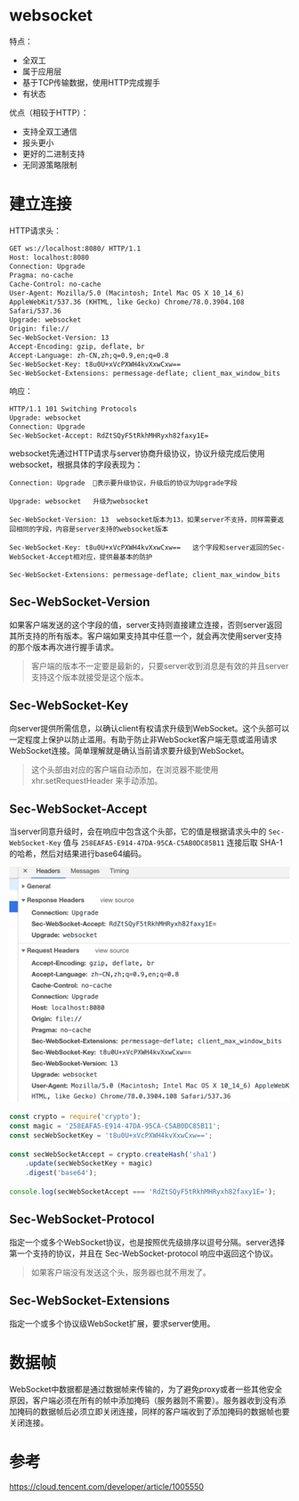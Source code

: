 # websocket
特点：
+ 全双工
+ 属于应用层
+ 基于TCP传输数据，使用HTTP完成握手
+ 有状态

优点（相较于HTTP）：
+ 支持全双工通信
+ 报头更小
+ 更好的二进制支持
+ 无同源策略限制

# 建立连接
HTTP请求头：
```http
GET ws://localhost:8080/ HTTP/1.1
Host: localhost:8080
Connection: Upgrade
Pragma: no-cache
Cache-Control: no-cache
User-Agent: Mozilla/5.0 (Macintosh; Intel Mac OS X 10_14_6) AppleWebKit/537.36 (KHTML, like Gecko) Chrome/78.0.3904.108 Safari/537.36
Upgrade: websocket
Origin: file://
Sec-WebSocket-Version: 13
Accept-Encoding: gzip, deflate, br
Accept-Language: zh-CN,zh;q=0.9,en;q=0.8
Sec-WebSocket-Key: t8u0U+xVcPXWH4kvXxwCxw==
Sec-WebSocket-Extensions: permessage-deflate; client_max_window_bits
```
响应：
```http
HTTP/1.1 101 Switching Protocols
Upgrade: websocket
Connection: Upgrade
Sec-WebSocket-Accept: RdZtSQyF5tRkhMHRyxh82faxy1E=
```
websocket先通过HTTP请求与server协商升级协议，协议升级完成后使用websocket，根据具体的字段表现为：
```http
Connection: Upgrade  表示要升级协议，升级后的协议为Upgrade字段

Upgrade: websocket   升级为websocket

Sec-WebSocket-Version: 13  websocket版本为13，如果server不支持，同样需要返回相同的字段，内容是server支持的websocket版本

Sec-WebSocket-Key: t8u0U+xVcPXWH4kvXxwCxw==   这个字段和server返回的Sec-WebSocket-Accept相对应，提供最基本的防护

Sec-WebSocket-Extensions: permessage-deflate; client_max_window_bits
```

## Sec-WebSocket-Version
如果客户端发送的这个字段的值，server支持则直接建立连接，否则server返回其所支持的所有版本。客户端如果支持其中任意一个，就会再次使用server支持的那个版本再次进行握手请求。
> 客户端的版本不一定要是最新的，只要server收到消息是有效的并且server支持这个版本就接受是这个版本。

## Sec-WebSocket-Key
向server提供所需信息，以确认client有权请求升级到WebSocket。这个头部可以一定程度上保护以防止滥用。有助于防止非WebSocket客户端无意或滥用请求WebSocket连接。简单理解就是确认当前请求要升级到WebSocket。
> 这个头部由对应的客户端自动添加，在浏览器不能使用 xhr.setRequestHeader 来手动添加。

## Sec-WebSocket-Accept
当server同意升级时，会在响应中包含这个头部，它的值是根据请求头中的  `Sec-WebSocket-Key` 值与 `258EAFA5-E914-47DA-95CA-C5AB0DC85B11` 连接后取 SHA-1 的哈希，然后对结果进行base64编码。

![](./assets/websocket.png)
```js
const crypto = require('crypto');
const magic = '258EAFA5-E914-47DA-95CA-C5AB0DC85B11';
const secWebSocketKey = 't8u0U+xVcPXWH4kvXxwCxw==';

const secWebSocketAccept = crypto.createHash('sha1')
	.update(secWebSocketKey + magic)
	.digest('base64');

console.log(secWebSocketAccept === 'RdZtSQyF5tRkhMHRyxh82faxy1E=');
```

## Sec-WebSocket-Protocol
指定一个或多个WebSocket协议，也是按照优先级排序以逗号分隔。server选择第一个支持的协议，并且在 Sec-WebSocket-protocol 响应中返回这个协议。
> 如果客户端没有发送这个头，服务器也就不用发了。

## Sec-WebSocket-Extensions
指定一个或多个协议级WebSocket扩展，要求server使用。

# 数据帧
WebSocket中数据都是通过数据帧来传输的，为了避免proxy或者一些其他安全原因，客户端必须在所有的帧中添加掩码（服务器则不需要）。服务器收到没有添加掩码的数据帧后必须立即关闭连接，同样的客户端收到了添加掩码的数据帧也要关闭连接。


# 参考
https://cloud.tencent.com/developer/article/1005550
